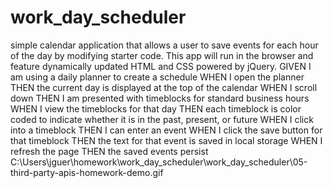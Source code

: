 # work_day_scheduler
simple calendar application that allows a user to save events for each hour of the day by modifying starter code. This app will run in the browser and feature dynamically updated HTML and CSS powered by jQuery.
GIVEN I am using a daily planner to create a schedule
WHEN I open the planner
THEN the current day is displayed at the top of the calendar
WHEN I scroll down
THEN I am presented with timeblocks for standard business hours
WHEN I view the timeblocks for that day
THEN each timeblock is color coded to indicate whether it is in the past, present, or future
WHEN I click into a timeblock
THEN I can enter an event
WHEN I click the save button for that timeblock
THEN the text for that event is saved in local storage
WHEN I refresh the page
THEN the saved events persist
C:\Users\jguer\homework\work_day_scheduler\work_day_scheduler\05-third-party-apis-homework-demo.gif

